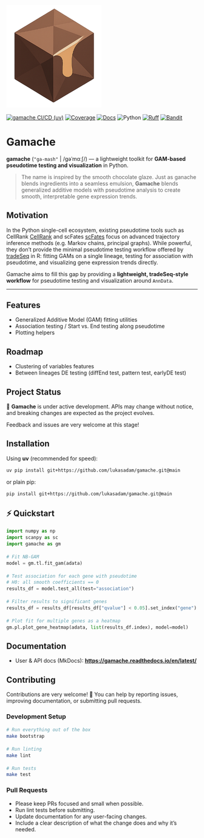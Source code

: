 <img  src="docs/assets/images/gamache_logo.png" alt="gamache logo" width="250">

[![gamache CI/CD (uv)](https://github.com/lukasadam/gamache/actions/workflows/python-ci-cd.yml/badge.svg)](https://github.com/lukasadam/gamache/actions/workflows/python-ci-cd.yml)
[![Coverage](https://codecov.io/gh/lukasadam/gamache/branch/develop/graph/badge.svg)](https://codecov.io/gh/lukasadam/gamache)
[![Docs](https://img.shields.io/badge/docs-mkdocs--material-blue)](https://lukasadam.github.io/gamache/)
![Python](https://img.shields.io/badge/python-3.10%2B-blue)
[![Ruff](https://img.shields.io/badge/lint-ruff-1f6feb)](https://docs.astral.sh/ruff/)
[![Bandit](https://img.shields.io/badge/security-bandit-f58549)](https://bandit.readthedocs.io)

# Gamache

**gamache** (`"ga-mash"` | /ɡəˈmɑːʃ/) — a lightweight toolkit for **GAM-based pseudotime testing and visualization** in Python.

> The name is inspired by the smooth chocolate glaze. Just as ganache blends ingredients into a seamless emulsion, **Gamache** blends generalized additive models with pseudotime analysis to create smooth, interpretable gene expression trends.

## Motivation

In the Python single-cell ecosystem, existing pseudotime tools such as CellRank [CellRank](https://cellrank.readthedocs.io/en/latest/) and scFates [scFates](https://scfates.readthedocs.io/en/latest/) focus on advanced trajectory inference methods (e.g. Markov chains, principal graphs). While powerful, they don’t provide the minimal pseudotime testing workflow offered by [tradeSeq](https://github.com/statOmics/tradeSeq) in R: fitting GAMs on a single lineage, testing for association with pseudotime, and visualizing gene expression trends directly.

Gamache aims to fill this gap by providing a **lightweight, tradeSeq-style workflow** for pseudotime testing and visualization around `AnnData`.

---

## Features

- Generalized Additive Model (GAM) fitting utilities
- Association testing / Start vs. End testing along pseudotime
- Plotting helpers

## Roadmap

- Clustering of variables features
- Between lineages DE testing (diffEnd test, pattern test, earlyDE test)

## Project Status

🚧 **Gamache** is under active development. APIs may change without notice, and breaking changes are expected as the project evolves.

Feedback and issues are very welcome at this stage!

## Installation

Using **uv** (recommended for speed):

```bash
uv pip install git+https://github.com/lukasadam/gamache.git@main
```

or plain pip:

```bash
pip install git+https://github.com/lukasadam/gamache.git@main
```

## ⚡ Quickstart

```python
import numpy as np
import scanpy as sc
import gamache as gm

# Fit NB-GAM
model = gm.tl.fit_gam(adata)

# Test association for each gene with pseudotime
# H0: all smooth coefficients == 0
results_df = model.test_all(test="association")

# Filter results to significant genes
results_df = results_df[results_df["qvalue"] < 0.05].set_index("gene")

# Plot fit for multiple genes as a heatmap
gm.pl.plot_gene_heatmap(adata, list(results_df.index), model=model)
```

## Documentation

- User & API docs (MkDocs): **https://gamache.readthedocs.io/en/latest/**

## Contributing

Contributions are very welcome! 🎉 You can help by reporting issues, improving documentation, or submitting pull requests.

### Development Setup
```bash
# Run everything out of the box
make bootstrap

# Run linting
make lint

# Run tests
make test
```

### Pull Requests

- Please keep PRs focused and small when possible.
- Run lint tests before submitting.
- Update documentation for any user-facing changes.
- Include a clear description of what the change does and why it’s needed.
